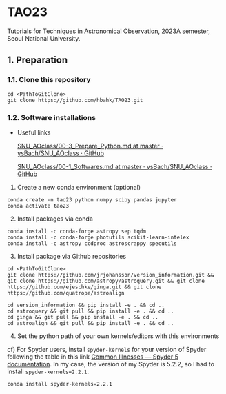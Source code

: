 # TAO23

Tutorials for Techniques in Astronomical Observation, 2023A semester, Seoul National University.

## 1. Preparation

### 1.1. Clone this repository

```shell
cd <PathToGitClone>
git clone https://github.com/hbahk/TAO23.git
```



### 1.2. Software installations

* Useful links
  
  [SNU_AOclass/00-3_Prepare_Python.md at master · ysBach/SNU_AOclass · GitHub](https://github.com/ysBach/SNU_AOclass/blob/master/Notebooks/00-3_Prepare_Python.md)
  
  [SNU_AOclass/00-1_Softwares.md at master · ysBach/SNU_AOclass · GitHub](https://github.com/ysBach/SNU_AOclass/blob/master/Notebooks/00-1_Softwares.md)
  
  
1. Create a new conda environment (optional)

```shell
conda create -n tao23 python numpy scipy pandas jupyter
conda activate tao23
```

2. Install packages via conda

```shell
conda install -c conda-forge astropy sep tqdm
conda install -c conda-forge photutils scikit-learn-intelex
conda install -c astropy ccdproc astroscrappy specutils
```

3. Install package via Github repositories

```shell
cd <PathToGitClone> 
git clone https://github.com/jrjohansson/version_information.git && git clone https://github.com/astropy/astroquery.git && git clone https://github.com/ejeschke/ginga.git && git clone https://github.com/quatrope/astroalign
```

```shell
cd version_information && pip install -e . && cd ..
cd astroquery && git pull && pip install -e . && cd ..
cd ginga && git pull && pip install -e . && cd .. 
cd astroalign && git pull && pip install -e . && cd .. 
```

4. Set the python path of your own kernels/editors with this environments

cf) For Spyder users, install `spyder-kernels` for your version of Spyder following the table in this link [Common Illnesses &#8212; Spyder 5 documentation](https://docs.spyder-ide.org/current/troubleshooting/common-illnesses.html#spyder-kernels-not-installed-incompatible). In my case, the version of my Spyder is 5.2.2, so I had to install `spyder-kernels=2.2.1`.

```shell
conda install spyder‑kernels=2.2.1
```
